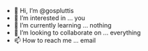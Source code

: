 - 👋 Hi, I’m @gospluttis
- 👀 I’m interested in ... you
- 🌱 I’m currently learning ... nothing
- 💞️ I’m looking to collaborate on ... everything
- 📫 How to reach me ... email

<!---
gospluttis/gospluttis is a ✨ special ✨ repository because its `README.md` (this file) appears on your GitHub profile.
You can click the Preview link to take a look at your changes.
--->
